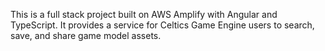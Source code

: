 This is a full stack project built on AWS Amplify with Angular and TypeScript. It provides a service for Celtics Game Engine users to search, save, and share game model assets.
